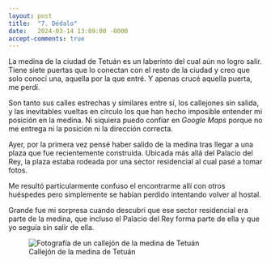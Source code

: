 ```yaml
---
layout: post
title:  "7. Dédalo"
date:   2024-03-14 13:09:00 -0000
accept-comments: true
---
```

La medina de la ciudad de Tetuán es un laberinto del cual aún no logro salir. Tiene siete puertas que lo conectan con el resto de la ciudad y creo que solo conocí una, aquella por la que entré. Y apenas crucé aquella puerta, me perdí.

Son tanto sus calles estrechas y similares entre sí, los callejones sin salida, y las inevitables vueltas en círculo los que han hecho imposible entender mi posición en la medina. Ni siquiera puedo confiar en *Google Maps* porque no me entrega ni la posición ni la dirección correcta.

Ayer, por la primera vez pensé haber salido de la medina tras llegar a una plaza que fue recientemente construida. Ubicada más allá del Palacio del Rey, la plaza estaba rodeada por una sector residencial al cual pasé a tomar fotos. 

Me resultó particularmente confuso el encontrarme allí con otros huéspedes pero simplemente se habían perdido intentando volver al hostal.

Grande fue mi sorpresa cuando descubrí que ese sector residencial era parte de la medina, que incluso el Palacio del Rey forma parte de ella y que yo seguía sin salir de ella.

<figure>
<img src="{{ site.baseurl }}/assets/images/marruecos1.jpg" alt="Fotografía de un callejón de la medina de Tetuán"/>
<figcaption>Callejón de la medina de Tetuán</figcaption>
</figure>
